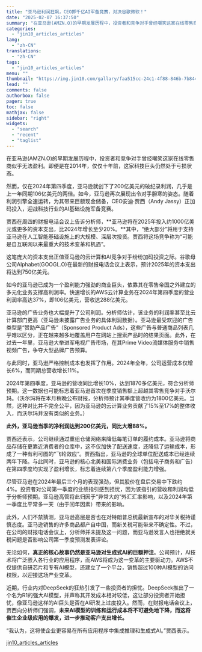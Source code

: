 ```yaml
---
title: "亚马逊利润狂飙，CEO掷千亿AI军备竞赛，对决谷歌微软！"
date: "2025-02-07 16:37:50"
summary: "在亚马逊(AMZN.O)的早期发展历程中，投资者和竞争对手曾经嘲笑这家在线零售商似乎无法盈利。即便是..."
categories:
  - "jin10_articles_articles"
lang:
  - "zh-CN"
translations:
  - "zh-CN"
tags:
  - "jin10_articles_articles"
menu: ""
thumbnail: "https://img.jin10.com/gallary/faa515cc-24c1-4f88-846b-7b844ae89b28.png/lite"
lead: ""
comments: false
authorbox: false
pager: true
toc: false
mathjax: false
sidebar: "right"
widgets:
  - "search"
  - "recent"
  - "taglist"
---
```


在亚马逊(AMZN.O)的早期发展历程中，投资者和竞争对手曾经嘲笑这家在线零售商似乎无法盈利。即便是在2014年，仅仅十年前，这家科技巨头仍然处于亏损状态。

然而，仅在2024年第四季度，亚马逊就创下了200亿美元的破纪录利润，几乎是上一年同期106亿美元的两倍。如今，亚马逊再次展现出令对手胆寒的姿态。随着利润引擎全速运转，为其带来巨额现金储备，CEO安迪·贾西（Andy Jassy）正加码投入，迎战科技行业的AI基础设施军备竞赛。

贾西在周四的财报电话会议上告诉分析师，**亚马逊将在2025年投入约1000亿美元或更多的资本支出，比2024年增长至少20%。**其中，“绝大部分”将用于支持亚马逊在人工智能基础设施上的大规模、深层次投资。贾西将这场竞争称为“可能是自互联网以来最重大的技术变革和机遇”。

这笔庞大的资本支出正值亚马逊的云计算和AI竞争对手纷纷加码投资之际。谷歌母公司Alphabet(GOOGL.O)在最新的财报电话会议上表示，预计2025年的资本支出将达到750亿美元。

如今的亚马逊已成为一个盈利能力强劲的商业巨头，依靠其在零售帝国之外建立的多元化业务支撑高利润率。快速增长的AWS云计算业务在2024年第四季度的营业利润率高达37%，即106亿美元，营收达288亿美元。

亚马逊的广告业务也大幅提升了公司利润。分析师估计，该业务的利润率甚至比云计算部门更高（亚马逊未披露广告业务的具体利润数据）。亚马逊最受欢迎的广告类型是“赞助产品广告”（Sponsored Product Ads），这些广告与普通商品列表几乎难以区分，正在越来越多地覆盖用户在网站上搜索产品时的结果页面。此外，在过去一年里，亚马逊大举进军电视广告市场，在其Prime Video流媒体服务中销售视频广告，争夺大型品牌广告预算。

与此同时，亚马逊严格控制成本也发挥了作用。2024年全年，公司运营成本仅增长6%，而同期总营收增长11%。

2024年第四季度，亚马逊的营收同比增长10%，达到1870多亿美元，符合分析师预期。这一数据也可能标志着亚马逊首次在季度销售额上超越其零售竞争对手沃尔玛。（沃尔玛将在本月稍晚公布财报，分析师预计其季度营收约为1800亿美元。当然，这种对比并不完全公平，因为亚马逊的云计算业务贡献了15%至17%的整体收入，而沃尔玛并没有类似的业务。）

**此外，亚马逊当季的净利润达到200亿美元，同比大增88%。**

贾西还表示，公司继续通过重组仓储网络来降低每笔订单的履约成本。亚马逊将商品存储在更靠近消费者的仓库中，这不仅加快了配送速度，还降低了运输成本，形成了一种有利可图的“飞轮效应”。贾西指出，亚马逊的全球单位配送成本已经连续两年下降。与此同时，亚马逊的核心北美和国际消费业务（包括电子商务和广告）在第四季度均实现了盈利增长，标志着连续第八个季度盈利能力增强。

尽管亚马逊在2024年最后三个月的表现强劲，但其股价在盘后交易中下跌约4%。投资者对公司第一季度的业绩指引感到担忧，因为该指引的营收和利润均低于分析师预期。亚马逊高管将此归因于“异常大的”外汇汇率影响，以及2024年第一季度比平常多一天（由于闰年因素）带来的影响。

此外，人们不禁猜测，亚马逊高层是否也在对特朗普总统最新宣布的对华关税持谨慎态度。亚马逊销售的许多商品都产自中国，而新关税可能带来不确定性。不过，在公司的财报电话会议上，分析师并未提及这一问题，而亚马逊发言人也拒绝就关税问题是否影响公司第一季度预测发表评论。

无论如何，**真正的核心故事仍然是亚马逊对生成式AI的巨额押注**。公司预计，AI技术将广泛嵌入各行业的应用程序，而AWS将成为这一变革的主要驱动力。AWS不仅提供自研芯片和专有AI模型，还建立了一个平台，销售超过100种AI模型的访问权限，以迎接这场产业变革。

近期，行业内对DeepSeek的狂热引发了一些投资者的担忧。DeepSeek推出了一个名为R1的强大AI模型，并声称其开发成本相对较低，这让部分投资者开始担忧，像亚马逊这样的AI巨头是否在AI研发上过度投入。然而，在财报电话会议上，贾西向分析师们强调，**未来AI模型的训练和运行成本将不可避免地下降，而这将催生企业级应用的爆发，进一步推动客户支出增长。**

“我认为，这将使企业更容易在所有应用程序中集成推理和生成式AI。”贾西表示。

[jin10_articles_articles](https://xnews.jin10.com/details/162137)
